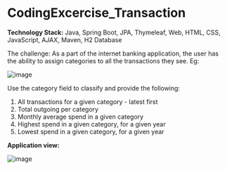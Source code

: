 # CodingExcercise_Transaction

<b>Technology Stack:</b> Java, Spring Boot, JPA, Thymeleaf, Web, HTML, CSS, JavaScript, AJAX, Maven, H2 Database

The challenge:
As a part of the internet banking application, the user has the ability to assign categories to all the transactions they see. Eg: 

![image](https://user-images.githubusercontent.com/20477953/214953462-2d5eb4ea-4678-4f7c-969a-ece47276c3ce.png)

Use the category field to classify and provide the following:
1.	All transactions for a given category - latest first
2.	Total outgoing per category
3.	Monthly average spend in a given category
4.	Highest spend in a given category, for a given year
5.	Lowest spend in a given category, for a given year

<b>Application view:</b>

![image](https://user-images.githubusercontent.com/20477953/214956002-273c957e-af94-48b8-81ad-7ad32db566dc.png)

